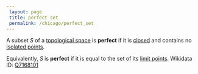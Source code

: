 ```yaml
---
 layout: page
 title: perfect set
 permalink: /chicago/perfect_set
---
```

A subset $S$ of a [topological space](https://defsmath.github.io/DefsMath/topological_space) is **perfect** if it is [closed](https://defsmath.github.io/DefsMath/closed) and contains no [isolated points](https://defsmath.github.io/DefsMath/isolated_point). 

Equivalently, $S$ is **perfect** if it is equal to the set of its [limit points](https://defsmath.github.io/DefsMath/limit_point).
Wikidata ID: [Q7168101](https://www.wikidata.org/wiki/Q7168101)